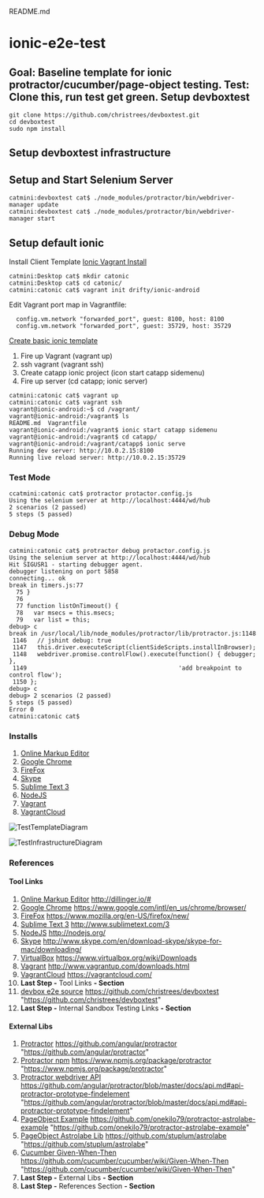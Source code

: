 README.md

ionic-e2e-test
=======

Goal: Baseline template for ionic protractor/cucumber/page-object testing.
Test: Clone this, run test get green.
Setup devboxtest
-----

```
git clone https://github.com/christrees/devboxtest.git
cd devboxtest
sudo npm install
```

Setup devboxtest infrastructure
----

## Setup and Start Selenium Server

```
catmini:devboxtest cat$ ./node_modules/protractor/bin/webdriver-manager update
catmini:devboxtest cat$ ./node_modules/protractor/bin/webdriver-manager start
```


## Setup default ionic

Install Client Template [Ionic Vagrant Install][ionic-box]

```
catmini:Desktop cat$ mkdir catonic
catmini:Desktop cat$ cd catonic/
catmini:catonic cat$ vagrant init drifty/ionic-android
```
Edit Vagrant port map in Vagrantfile:
```
  config.vm.network "forwarded_port", guest: 8100, host: 8100
  config.vm.network "forwarded_port", guest: 35729, host: 35729
```
[Create basic ionic template][ionic-project]
1. Fire up Vagrant (vagrant up)
2. ssh vagrant (vagrant ssh)
3. Create catapp ionic project (icon start catapp sidemenu)
4. Fire up server (cd catapp; ionic server)

```
catmini:catonic cat$ vagrant up
catmini:catonic cat$ vagrant ssh
vagrant@ionic-android:~$ cd /vagrant/
vagrant@ionic-android:/vagrant$ ls
README.md  Vagrantfile
vagrant@ionic-android:/vagrant$ ionic start catapp sidemenu
vagrant@ionic-android:/vagrant$ cd catapp/
vagrant@ionic-android:/vagrant/catapp$ ionic serve
Running dev server: http://10.0.2.15:8100
Running live reload server: http://10.0.2.15:35729
```

### Test Mode

```
ccatmini:catonic cat$ protractor protactor.config.js 
Using the selenium server at http://localhost:4444/wd/hub
2 scenarios (2 passed)
5 steps (5 passed)
```

### Debug Mode

```
catmini:catonic cat$ protractor debug protactor.config.js 
Using the selenium server at http://localhost:4444/wd/hub
Hit SIGUSR1 - starting debugger agent.
debugger listening on port 5858
connecting... ok
break in timers.js:77
  75 }
  76 
  77 function listOnTimeout() {
  78   var msecs = this.msecs;
  79   var list = this;
debug> c
break in /usr/local/lib/node_modules/protractor/lib/protractor.js:1148
 1146   // jshint debug: true
 1147   this.driver.executeScript(clientSideScripts.installInBrowser);
 1148   webdriver.promise.controlFlow().execute(function() { debugger; },
 1149                                           'add breakpoint to control flow');
 1150 };
debug> c
debug> 2 scenarios (2 passed)
5 steps (5 passed)
Error 0
catmini:catonic cat$ 
```

<!-- README_MailServiceslcDeveloperSetup.md 
  -- .
  -- ctrees@mailserviceslc.com
  -- .
-->

### Installs
1. [Online Markup Editor]
1. [Google Chrome]
1. [FireFox]
1. [Skype]
1. [Sublime Text 3]
1. [NodeJS]
1. [Vagrant]
1. [VagrantCloud]

![TestTemplateDiagram](https://rawgithub.com/christrees/devboxtest/master/02_ref_img_01_TestTemplateDiagram.svg)

![TestInfrastructureDiagram](https://rawgithub.com/christrees/devboxtest/master/02_ref_img_02_TestInfrastructureDiagram.svg)

<!--
### Verify Install and Develper Workflow
1. Some Step
  1. Some SubStep
  1. __Last Step:__ Some Step
1. Next step
1. __Last Step:__ Verify Install and Develper Workflow Section
-->

### References
#### Tool Links
  1. [Online Markup Editor] http://dillinger.io/#
  1. [Google Chrome] https://www.google.com/intl/en_us/chrome/browser/
  1. [FireFox] https://www.mozilla.org/en-US/firefox/new/
  1. [Sublime Text 3] http://www.sublimetext.com/3
  1. [NodeJS] http://nodejs.org/
  1. [Skype] http://www.skype.com/en/download-skype/skype-for-mac/downloading/
  1. [VirtualBox] https://www.virtualbox.org/wiki/Downloads
  1. [Vagrant] http://www.vagrantup.com/downloads.html
  1. [VagrantCloud] https://vagrantcloud.com/
  1. __Last Step -__ Tool Links __- Section__
  1. [devbox e2e source] https://github.com/christrees/devboxtest "https://github.com/christrees/devboxtest"
  1. __Last Step -__ Internal Sandbox Testing Links __- Section__
#### External Libs
  1. [Protractor] https://github.com/angular/protractor "https://github.com/angular/protractor"
  1. [Protractor npm] https://www.npmjs.org/package/protractor "https://www.npmjs.org/package/protractor"
  1. [Protractor webdriver API] https://github.com/angular/protractor/blob/master/docs/api.md#api-protractor-prototype-findelement "https://github.com/angular/protractor/blob/master/docs/api.md#api-protractor-prototype-findelement"
  1. [PageObject Example] https://github.com/onekilo79/protractor-astrolabe-example "https://github.com/onekilo79/protractor-astrolabe-example"
  1. [PageObject Astrolabe Lib] https://github.com/stuplum/astrolabe "https://github.com/stuplum/astrolabe"
  1. [Cucumber Given-When-Then] https://github.com/cucumber/cucumber/wiki/Given-When-Then "https://github.com/cucumber/cucumber/wiki/Given-When-Then"
  1. __Last Step -__ External Libs __- Section__
1. __Last Step -__ References Section __- Section__

<!-- Links -->

[ionic-box]: https://github.com/driftyco/ionic-box
[ionic-project]: http://ionicframework.com/getting-started/
[ionic-catapp]: http://127.0.0.1:8100/

[Online Markup Editor]: http://dillinger.io/#
[Google Chrome]: https://www.google.com/intl/en_us/chrome/browser/
[FireFox]: https://www.mozilla.org/en-US/firefox/new/
[Sublime Text 3]: http://www.sublimetext.com/3
[NodeJS]: http://nodejs.org/
[Skype]: http://www.skype.com/en/download-skype/skype-for-mac/downloading/
[VirtualBox]: https://www.virtualbox.org/wiki/Downloads
[Vagrant]: http://www.vagrantup.com/downloads.html
[VagrantCloud]: https://vagrantcloud.com/

[devbox e2e source]: https://github.com/christrees/devboxtest "https://github.com/christrees/devboxtest"

[Protractor]: https://github.com/angular/protractor "https://github.com/angular/protractor"
[Protractor npm]: https://www.npmjs.org/package/protractor "https://www.npmjs.org/package/protractor"
[Protractor webdriver API]: https://github.com/angular/protractor/blob/master/docs/api.md#api-protractor-prototype-findelement "https://github.com/angular/protractor/blob/master/docs/api.md#api-protractor-prototype-findelement"
[PageObject Example]: https://github.com/onekilo79/protractor-astrolabe-example "https://github.com/onekilo79/protractor-astrolabe-example"
[PageObject Astrolabe Lib]: https://github.com/stuplum/astrolabe "https://github.com/stuplum/astrolabe"
[Cucumber Given-When-Then]: https://github.com/cucumber/cucumber/wiki/Given-When-Then "https://github.com/cucumber/cucumber/wiki/Given-When-Then"

<!-- Template copy pase 

### Copy Paste Section Template
1. Some Step
  1. Some SubStep
  1. __Last Step -__ Some Step __- Section__
1. Next step
1. __Last Step -__ Section Template __- Section__

-->
